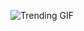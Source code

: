 ![Trending GIF](https://media0.giphy.com/media/v1.Y2lkPThiYjIxNzcyMW5mYW5mMjNlcDZhM3Nyc3BsN3Zna3VlbWhpbjM4YTl5YnF2bWxhcCZlcD12MV9naWZzX3NlYXJjaCZjdD1n/2jMtpIi8mhE8ctiMtK/giphy.gif)
